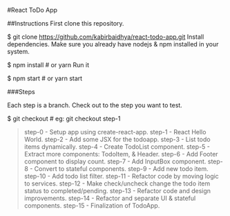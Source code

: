 #React ToDo App

##Instructions
First clone this repository.

$ git clone https://github.com/kabirbaidhya/react-todo-app.git
Install dependencies. Make sure you already have nodejs & npm installed in your system.

$ npm install # or yarn
Run it

$ npm start # or yarn start

###Steps

Each step is a branch. Check out to the step you want to test.

$ git checkout <step-number>    # eg: git checkout step-1
> step-0 - Setup app using create-react-app.
step-1 - React Hello World.
step-2 - Add some JSX for the todoapp.
step-3 - List todo items dynamically.
step-4 - Create TodoList component.
step-5 - Extract more components: TodoItem, & Header.
step-6 - Add Footer component to display count.
step-7 - Add InputBox component.
step-8 - Convert to stateful components.
step-9 - Add new todo item.
step-10 - Add todo list filter.
step-11 - Refactor code by moving logic to services.
step-12 - Make check/uncheck change the todo item status to completed/pending.
step-13 - Refactor code and design improvements.
step-14 - Refactor and separate UI & stateful components.
step-15 - Finalization of TodoApp.

